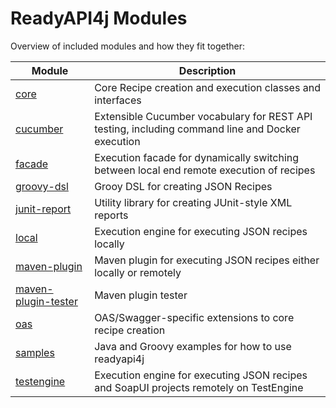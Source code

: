 # ReadyAPI4j Modules

Overview of included modules and how they fit together:

| Module | Description |
|---|---|
| [core](modules/core)  | Core Recipe creation and execution classes and interfaces |
| [cucumber](modules/cucumber)  | Extensible Cucumber vocabulary for REST API testing, including command line and Docker execution |
| [facade](modules/facade) | Execution facade for dynamically switching between local end remote execution of recipes  |
| [groovy-dsl](modules/groovy-dsl) | Grooy DSL for creating JSON Recipes  |
| [junit-report](modules/junit-report) | Utility library for creating JUnit-style XML reports  |
| [local](modules/local) | Execution engine for executing JSON recipes locally  |
| [maven-plugin](modules/maven-plugin) | Maven plugin for executing JSON recipes either locally or remotely  |
| [maven-plugin-tester](modules/maven-plugin-tester) | Maven plugin tester  |
| [oas](modules/oas) | OAS/Swagger-specific extensions to core recipe creation  |
| [samples](modules/samples) | Java and Groovy examples for how to use readyapi4j  |
| [testengine](samples/testengine) | Execution engine for executing JSON recipes and SoapUI projects remotely on TestEngine  |